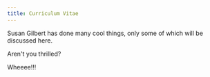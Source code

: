 ```yaml
---
title: Curriculum Vitae
---
```


Susan Gilbert has done many cool things, only some of which will be discussed here.

Aren't you thrilled?

Wheeee!!!